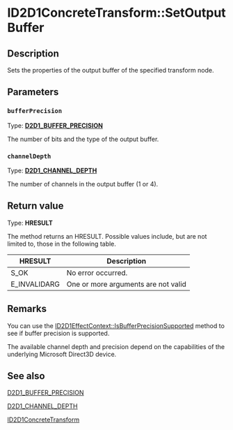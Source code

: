 # ID2D1ConcreteTransform::SetOutputBuffer

## Description

Sets the properties of the output buffer of the specified transform node.

## Parameters

### `bufferPrecision`

Type: **[D2D1_BUFFER_PRECISION](https://learn.microsoft.com/windows/desktop/api/d2d1_1/ne-d2d1_1-d2d1_buffer_precision)**

The number of bits and the type of the output buffer.

### `channelDepth`

Type: **[D2D1_CHANNEL_DEPTH](https://learn.microsoft.com/windows/desktop/api/d2d1effectauthor/ne-d2d1effectauthor-d2d1_channel_depth)**

The number of channels in the output buffer (1 or 4).

## Return value

Type: **HRESULT**

The method returns an HRESULT. Possible values include, but are not limited to, those in the following table.

| HRESULT | Description |
| --- | --- |
| S_OK | No error occurred. |
| E_INVALIDARG | One or more arguments are not valid |

## Remarks

You can use the [ID2D1EffectContext::IsBufferPrecisionSupported](https://learn.microsoft.com/windows/desktop/api/d2d1effectauthor/nf-d2d1effectauthor-id2d1effectcontext-isbufferprecisionsupported) method to see if buffer precision is supported.

The available channel depth and precision depend on the capabilities of the underlying Microsoft Direct3D device.

## See also

[D2D1_BUFFER_PRECISION](https://learn.microsoft.com/windows/desktop/api/d2d1_1/ne-d2d1_1-d2d1_buffer_precision)

[D2D1_CHANNEL_DEPTH](https://learn.microsoft.com/windows/desktop/api/d2d1effectauthor/ne-d2d1effectauthor-d2d1_channel_depth)

[ID2D1ConcreteTransform](https://learn.microsoft.com/windows/desktop/api/d2d1effectauthor/nn-d2d1effectauthor-id2d1concretetransform)